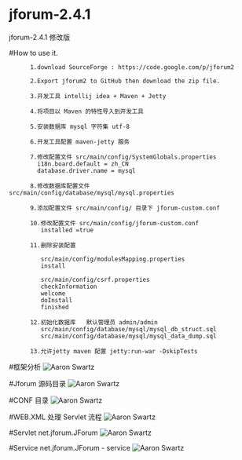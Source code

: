 # jforum-2.4.1
jforum-2.4.1 修改版

#How to use it.

          1.download SourceForge : https://code.google.com/p/jforum2   
          
          2.Export jforum2 to GitHub then download the zip file.    
          
          3.开发工具 intellij idea + Maven + Jetty    
          
          4.将项目以 Maven 的特性导入到开发工具   
          
          5.安装数据库 mysql 字符集 utf-8  
          
          6.开发工具配置 maven-jetty 服务
          
          7.修改配置文件 src/main/config/SystemGlobals.properties   
            i18n.board.default = zh_CN  
            database.driver.name = mysql  
            
          8.修改数据库配置文件 src/main/config/database/mysql/mysql.properties  
          
          9.添加配置文件 src/main/config/ 目录下 jforum-custom.conf  
          
          10.修改配置文件 src/main/config/jforum-custom.conf  
             installed =true  
             
          11.删除安装配置
             
             src/main/config/modulesMapping.properties
             install  
             
             src/main/config/csrf.properties
             checkInformation
             welcome
             doInstall
             finished  
          
          12.初始化数据库   默认管理员 admin/admin
             src/main/config/database/mysql/mysql_db_struct.sql   
             src/main/config/database/mysql/mysql_data_dump.sql   
             
          13.允许jetty maven 配置 jetty:run-war -DskipTests

 
#框架分析
![Aaron Swartz](https://github.com/ittarvin/image/blob/master/image/jfroum.png?raw=true) 

#Jforum 源码目录
![Aaron Swartz](https://github.com/ittarvin/image/blob/master/image/jforum-construction.png?raw=true)

#CONF 目录
![Aaron Swartz](https://github.com/ittarvin/image/blob/master/image/jforum-conf-construction.png?raw=true)

#WEB.XML 处理 Servlet 流程
![Aaron Swartz](https://github.com/ittarvin/image/blob/master/image/jforum_web_xml.png?raw=true)

#Servlet net.jforum.JForum
![Aaron Swartz](https://github.com/ittarvin/image/blob/master/image/Jforum-servlet.png?raw=true)

#Service net.jforum.JForum - service
![Aaron Swartz](https://github.com/ittarvin/image/blob/master/image/Jforum-servlet-desc.png?raw=true)